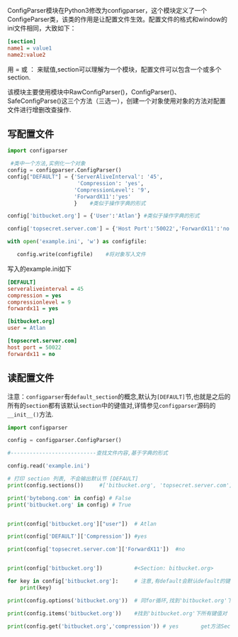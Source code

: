 ConfigParser模块在Python3修改为configparser，这个模块定义了一个ConfigeParser类，该类的作用是让配置文件生效。配置文件的格式和window的ini文件相同，大致如下：

```ini
[section]
name1 = value1
name2:value2
```

用 = 或 ： 来赋值,section可以理解为一个模块，配置文件可以包含一个或多个 section.

该模块主要使用模块中RawConfigParser()，ConfigParser()、SafeConfigParse()这三个方法（三选一），创建一个对象使用对象的方法对配置文件进行增删改查操作.

## 写配置文件

```python
import configparser

 #类中一个方法,实例化一个对象
config = configparser.ConfigParser()
config["DEFAULT"] = {'ServerAliveInterval': '45',
                      'Compression': 'yes',
                     'CompressionLevel': '9',
                     'ForwardX11':'yes'
                     }    #类似于操作字典的形式

config['bitbucket.org'] = {'User':'Atlan'} #类似于操作字典的形式

config['topsecret.server.com'] = {'Host Port':'50022','ForwardX11':'no'}

with open('example.ini', 'w') as configfile:

   config.write(configfile)    #将对象写入文件
```

写入的example.ini如下

```ini
[DEFAULT]
serveraliveinterval = 45
compression = yes
compressionlevel = 9
forwardx11 = yes

[bitbucket.org]
user = Atlan

[topsecret.server.com]
host port = 50022
forwardx11 = no
```

## 读配置文件

注意：`configparser`有`default_section`的概念,默认为`[DEFAULT]`节,也就是之后的所有的`section`都有该默认`section`中的键值对,详情参见`configparser`源码的`__init__()`方法.

```python
import configparser

config = configparser.ConfigParser()

#---------------------------查找文件内容,基于字典的形式

config.read('example.ini')

# 打印 section 列表, 不会输出默认节 [DEFAULT]
print(config.sections())     #['bitbucket.org', 'topsecret.server.com']

print('bytebong.com' in config) # False
print('bitbucket.org' in config) # True


print(config['bitbucket.org']["user"])  # Atlan

print(config['DEFAULT']['Compression']) #yes

print(config['topsecret.server.com']['ForwardX11'])  #no


print(config['bitbucket.org'])          #<Section: bitbucket.org>

for key in config['bitbucket.org']:     # 注意,有default会默认default的键
    print(key)

print(config.options('bitbucket.org'))  # 同for循环,找到'bitbucket.org'下所有键

print(config.items('bitbucket.org'))    #找到'bitbucket.org'下所有键值对

print(config.get('bitbucket.org','compression')) # yes       get方法Section下的key对应的value
```
